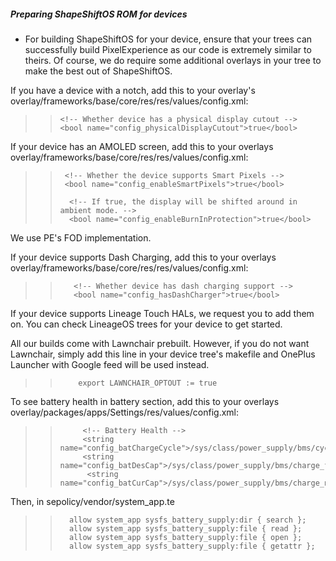 ##### Preparing ShapeShiftOS ROM for devices
- For building ShapeShiftOS for your device, ensure that your trees can successfully build PixelExperience as our code is extremely similar to theirs. Of course, we do require some additional overlays in your tree to make the best out of ShapeShiftOS.

If you have a device with a notch, add this to your overlay's overlay/frameworks/base/core/res/res/values/config.xml:
>>     <!-- Whether device has a physical display cutout -->
>>     <bool name="config_physicalDisplayCutout">true</bool>

If your device has an AMOLED screen, add this to your overlays overlay/frameworks/base/core/res/res/values/config.xml:
>>      <!-- Whether the device supports Smart Pixels -->
>>      <bool name="config_enableSmartPixels">true</bool>    
>>
>>       <!-- If true, the display will be shifted around in ambient mode. -->
>>       <bool name="config_enableBurnInProtection">true</bool>

We use PE's FOD implementation.

If your device supports Dash Charging, add this to your overlays overlay/frameworks/base/core/res/res/values/config.xml:

>>        <!-- Whether device has dash charging support -->
>>        <bool name="config_hasDashCharger">true</bool>


If your device supports Lineage Touch HALs, we request you to add them on. You can check LineageOS trees for your device to get started.

All our builds come with Lawnchair prebuilt. However, if you do not want Lawnchair, simply add this line in your device tree's makefile and OnePlus Launcher with Google feed will be used instead.

>>         export LAWNCHAIR_OPTOUT := true

To see battery health in battery section, add this to your overlays overlay/packages/apps/Settings/res/values/config.xml:

>>          <!-- Battery Health -->
>>          <string name="config_batChargeCycle">/sys/class/power_supply/bms/cycle_count</string>
>>          <string name="config_batDesCap">/sys/class/power_supply/bms/charge_full</string>
>>           <string name="config_batCurCap">/sys/class/power_supply/bms/charge_now_raw</string>

Then, in sepolicy/vendor/system_app.te

>>       allow system_app sysfs_battery_supply:dir { search };
>>       allow system_app sysfs_battery_supply:file { read };
>>       allow system_app sysfs_battery_supply:file { open };
>>       allow system_app sysfs_battery_supply:file { getattr };
